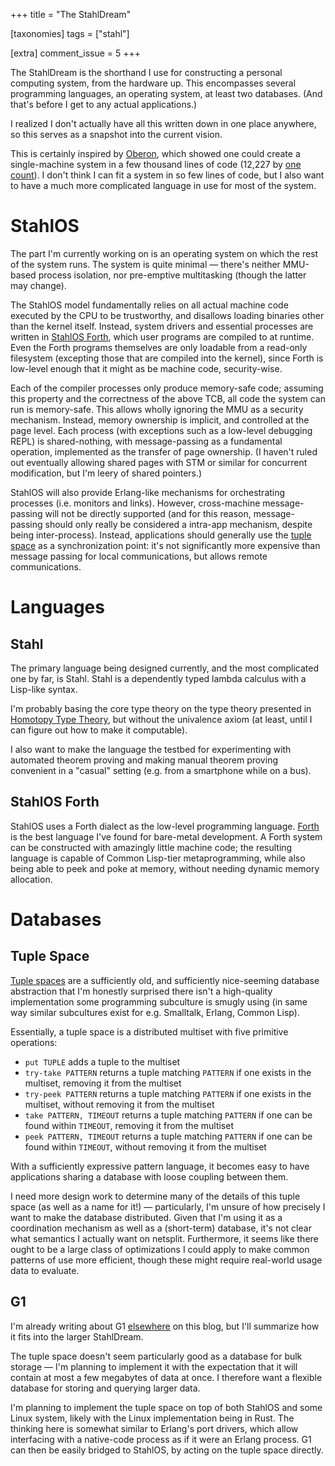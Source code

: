 +++
title = "The StahlDream"

[taxonomies]
tags = ["stahl"]

[extra]
comment_issue = 5
+++

The StahlDream is the shorthand I use for constructing a personal computing system, from the hardware up. This encompasses several programming languages, an operating system, at least two databases. (And that's before I get to any actual applications.)

I realized I don't actually have all this written down in one place anywhere, so this serves as a snapshot into the current vision.

This is certainly inspired by [Oberon](https://en.wikipedia.org/wiki/Oberon_(operating_system)), which showed one could create a single-machine system in a few thousand lines of code (12,227 by [one count](http://www.edm2.com/0608/oberon.html)). I don't think I can fit a system in so few lines of code, but I also want to have a much more complicated language in use for most of the system.

StahlOS
=======

The part I'm currently working on is an operating system on which the rest of the system runs. The system is quite minimal &mdash; there's neither MMU-based process isolation, nor pre-emptive multitasking (though the latter may change).

The StahlOS model fundamentally relies on all actual machine code executed by the CPU to be trustworthy, and disallows loading binaries other than the kernel itself. Instead, system drivers and essential processes are written in [StahlOS Forth](#stahlos-forth), which user programs are compiled to at runtime. Even the Forth programs themselves are only loadable from a read-only filesystem (excepting those that are compiled into the kernel), since Forth is low-level enough that it might as be machine code, security-wise.

Each of the compiler processes only produce memory-safe code; assuming this property and the correctness of the above TCB, all code the system can run is memory-safe. This allows wholly ignoring the MMU as a security mechanism. Instead, memory ownership is implicit, and controlled at the page level. Each process (with exceptions such as a low-level debugging REPL) is shared-nothing, with message-passing as a fundamental operation, implemented as the transfer of page ownership. (I haven't ruled out eventually allowing shared pages with STM or similar for concurrent modification, but I'm leery of shared pointers.)

StahlOS will also provide Erlang-like mechanisms for orchestrating processes (i.e. monitors and links). However, cross-machine message-passing will not be directly supported (and for this reason, message-passing should only really be considered a intra-app mechanism, despite being inter-process). Instead, applications should generally use the [tuple space](#tuple-space) as a synchronization point: it's not significantly more expensive than message passing for local communications, but allows remote communications.

Languages
=========

Stahl
-----

The primary language being designed currently, and the most complicated one by far, is Stahl. Stahl is a dependently typed lambda calculus with a Lisp-like syntax.

I'm probably basing the core type theory on the type theory presented in [Homotopy Type Theory](https://homotopytypetheory.org/book/), but without the univalence axiom (at least, until I can figure out how to make it computable).

I also want to make the language the testbed for experimenting with automated theorem proving and making manual theorem proving convenient in a "casual" setting (e.g. from a smartphone while on a bus).

StahlOS Forth
-------------

StahlOS uses a Forth dialect as the low-level programming language. [Forth](https://en.wikipedia.org/wiki/Forth_(programming_language)) is the best language I've found for bare-metal development. A Forth system can be constructed with amazingly little machine code; the resulting language is capable of Common Lisp-tier metaprogramming, while also being able to peek and poke at memory, without needing dynamic memory allocation.

Databases
=========

Tuple Space
-----------

[Tuple spaces](https://en.wikipedia.org/wiki/Tuple_space) are a sufficiently old, and sufficiently nice-seeming database abstraction that I'm honestly surprised there isn't a high-quality implementation some programming subculture is smugly using (in same way similar subcultures exist for e.g. Smalltalk, Erlang, Common Lisp).

Essentially, a tuple space is a distributed multiset with five primitive operations:

-	`put TUPLE` adds a tuple to the multiset
-	`try-take PATTERN` returns a tuple matching `PATTERN` if one exists in the multiset, removing it from the multiset
-	`try-peek PATTERN` returns a tuple matching `PATTERN` if one exists in the multiset, without removing it from the multiset
-	`take PATTERN, TIMEOUT` returns a tuple matching `PATTERN` if one can be found within `TIMEOUT`, removing it from the multiset
-	`peek PATTERN, TIMEOUT` returns a tuple matching `PATTERN` if one can be found within `TIMEOUT`, without removing it from the multiset

With a sufficiently expressive pattern language, it becomes easy to have applications sharing a database with loose coupling between them.

I need more design work to determine many of the details of this tuple space (as well as a name for it!) &mdash; particularly, I'm unsure of how precisely I want to make the database distributed. Given that I'm using it as a coordination mechanism as well as a (short-term) database, it's not clear what semantics I actually want on netsplit. Furthermore, it seems like there ought to be a large class of optimizations I could apply to make common patterns of use more efficient, though these might require real-world usage data to evaluate.

G1
--

I'm already writing about G1 [elsewhere](@/g1/2019-12-15-intro.md) on this blog, but I'll summarize how it fits into the larger StahlDream.

The tuple space doesn't seem particularly good as a database for bulk storage &mdash; I'm planning to implement it with the expectation that it will contain at most a few megabytes of data at once. I therefore want a flexible database for storing and querying larger data.

I'm planning to implement the tuple space on top of both StahlOS and some Linux system, likely with the Linux implementation being in Rust. The thinking here is somewhat similar to Erlang's port drivers, which allow interfacing with a native-code process as if it were an Erlang process. G1 can then be easily bridged to StahlOS, by acting on the tuple space directly.
